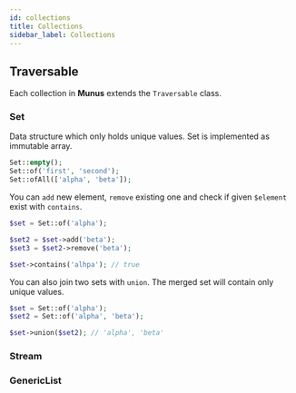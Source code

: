 ```yaml
---
id: collections
title: Collections
sidebar_label: Collections
---
```


## Traversable

Each collection in **Munus** extends the `Traversable` class.

### Set

Data structure which only holds unique values. Set is implemented as immutable array.

```php
Set::empty();
Set::of('first', 'second');
Set::ofAll(['alpha', 'beta']);
```

You can `add` new element, `remove` existing one and check if given `$element` exist with `contains`.

```php
$set = Set::of('alpha');

$set2 = $set->add('beta');
$set3 = $set2->remove('beta');

$set->contains('alhpa'); // true
```

You can also join two sets with `union`. The merged set will contain only unique values.

```php
$set = Set::of('alpha');
$set2 = Set::of('alpha', 'beta');

$set->union($set2); // 'alpha', 'beta'
```


### Stream

### GenericList
